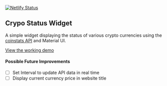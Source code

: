 [![Netlify Status](https://api.netlify.com/api/v1/badges/178cc395-e79b-4047-889a-c6889eaa2568/deploy-status)](https://app.netlify.com/sites/cryptostatuswidget/deploys)

## Crypo Status Widget

A simple widget displaying the status of various crypto currencies using the [coinstats API](https://apidocs.coinstats.app/) and Material UI.

[View the working demo](https://cryptostatuswidget.netlify.app/search/)

#### Possible Future Improvements

- [ ] Set Interval to update API data in real time
- [ ] Display current currency price in website title
